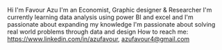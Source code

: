 Hi I'm Favour Azu
I'm an Economist, Graphic designer & Researcher 
I'm currently learning data analysis using power BI and excel and I'm passionate about expanding my knowledge
I'm passionate about solving real world problems through data and design
How to reach me:
https://www.linkedin.com/in/azufavour, azufavour4@gmail.com
